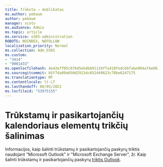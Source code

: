 ```yaml
---
title: Trūksta – dublikatas
ms.author: pebaum
author: pebaum
manager: scotv
ms.audience: Admin
ms.topic: article
ms.service: o365-administration
ROBOTS: NOINDEX, NOFOLLOW
localization_priority: Normal
ms.collection: Adm_O365
ms.custom:
- "3414"
- "9001433"
ms.openlocfilehash: 4a42eff05c07645eb4b691134ffa410fedcbbfabe904a74a9827fc4e1934d7a4
ms.sourcegitcommit: b5f7da89a650d2915dc652449623c78be6247175
ms.translationtype: MT
ms.contentlocale: lt-LT
ms.lasthandoff: 08/05/2021
ms.locfileid: "53975155"
---
```

# <a name="troubleshooting-missing-and-duplicate-calendar-items"></a>Trūkstamų ir pasikartojančių kalendoriaus elementų trikčių šalinimas

Informacijos, kaip šalinti trūkstamų ir pasikartojančių paskyrų triktis naudojant "Microsoft Outlook" ir "Microsoft Exchange Server", žr. Kaip šalinti trūkstamų ir pasikartojančių paskyrų [triktis Outlook](https://support.microsoft.com/help/890436/how-to-troubleshoot-missing-and-duplicate-appointments-in-outlook).